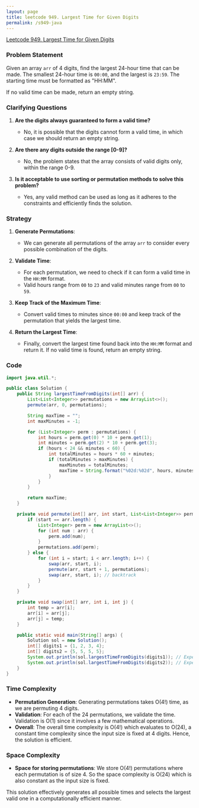 ```yaml
---
layout: page
title: leetcode 949. Largest Time for Given Digits
permalink: /s949-java
---
```

[Leetcode 949. Largest Time for Given Digits](https://algoadvance.github.io/algoadvance/l949)
### Problem Statement
Given an array `arr` of 4 digits, find the largest 24-hour time that can be made. The smallest 24-hour time is `00:00`, and the largest is `23:59`. The starting time must be formatted as "HH:MM".

If no valid time can be made, return an empty string.

### Clarifying Questions
1. **Are the digits always guaranteed to form a valid time?**
   - No, it is possible that the digits cannot form a valid time, in which case we should return an empty string.

2. **Are there any digits outside the range [0-9]?**
   - No, the problem states that the array consists of valid digits only, within the range 0-9.

3. **Is it acceptable to use sorting or permutation methods to solve this problem?**
   - Yes, any valid method can be used as long as it adheres to the constraints and efficiently finds the solution.

### Strategy
1. **Generate Permutations**:
   - We can generate all permutations of the array `arr` to consider every possible combination of the digits.

2. **Validate Time**:
   - For each permutation, we need to check if it can form a valid time in the `HH:MM` format.
   - Valid hours range from `00` to `23` and valid minutes range from `00` to `59`.

3. **Keep Track of the Maximum Time**:
   - Convert valid times to minutes since `00:00` and keep track of the permutation that yields the largest time.

4. **Return the Largest Time**:
   - Finally, convert the largest time found back into the `HH:MM` format and return it. If no valid time is found, return an empty string.

### Code

```java
import java.util.*;

public class Solution {
    public String largestTimeFromDigits(int[] arr) {
        List<List<Integer>> permutations = new ArrayList<>();
        permute(arr, 0, permutations);

        String maxTime = "";
        int maxMinutes = -1;

        for (List<Integer> perm : permutations) {
            int hours = perm.get(0) * 10 + perm.get(1);
            int minutes = perm.get(2) * 10 + perm.get(3);
            if (hours < 24 && minutes < 60) {
                int totalMinutes = hours * 60 + minutes;
                if (totalMinutes > maxMinutes) {
                    maxMinutes = totalMinutes;
                    maxTime = String.format("%02d:%02d", hours, minutes);
                }
            }
        }

        return maxTime;
    }

    private void permute(int[] arr, int start, List<List<Integer>> permutations) {
        if (start == arr.length) {
            List<Integer> perm = new ArrayList<>();
            for (int num : arr) {
                perm.add(num);
            }
            permutations.add(perm);
        } else {
            for (int i = start; i < arr.length; i++) {
                swap(arr, start, i);
                permute(arr, start + 1, permutations);
                swap(arr, start, i); // backtrack
            }
        }
    }

    private void swap(int[] arr, int i, int j) {
        int temp = arr[i];
        arr[i] = arr[j];
        arr[j] = temp;
    }

    public static void main(String[] args) {
        Solution sol = new Solution();
        int[] digits1 = {1, 2, 3, 4};
        int[] digits2 = {5, 5, 5, 5};
        System.out.println(sol.largestTimeFromDigits(digits1)); // Expected "23:41"
        System.out.println(sol.largestTimeFromDigits(digits2)); // Expected ""
    }
}
```

### Time Complexity
- **Permutation Generation**: Generating permutations takes O(4!) time, as we are permuting 4 digits.
- **Validation**: For each of the 24 permutations, we validate the time. Validation is O(1) since it involves a few mathematical operations.
- **Overall**: The overall time complexity is O(4!) which evaluates to O(24), a constant time complexity since the input size is fixed at 4 digits. Hence, the solution is efficient.

### Space Complexity
- **Space for storing permutations**: We store O(4!) permutations where each permutation is of size 4. So the space complexity is O(24) which is also constant as the input size is fixed.

This solution effectively generates all possible times and selects the largest valid one in a computationally efficient manner.